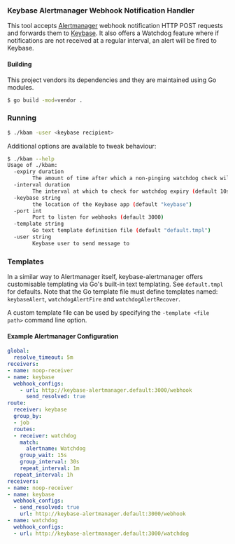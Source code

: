 
### Keybase Alertmanager Webhook Notification Handler

This tool accepts [Alertmanager](https://github.com/prometheus/alertmanager) webhook notification HTTP POST requests and forwards them to [Keybase](https://keybase.io). It also offers a Watchdog feature where if notifications are not received at a regular interval, an alert will be fired to Keybase.

#### Building
This project vendors its dependencies and they are maintained using Go modules.
```bash
$ go build -mod=vendor .
```

### Running

```bash
$ ./kbam -user <keybase recipient>
```
Additional options are available to tweak behaviour:
```bash
$ ./kbam --help
Usage of ./kbam:
  -expiry duration
        The amount of time after which a non-pinging watchdog check will be considered to have expired (default 2m0s)
  -interval duration
        The interval at which to check for watchdog expiry (default 10s)
  -keybase string
        the location of the Keybase app (default "keybase")
  -port int
        Port to listen for webhooks (default 3000)
  -template string
        Go text template definition file (default "default.tmpl")
  -user string
        Keybase user to send message to
```

### Templates

In a similar way to Alertmanager itself, keybase-alertmanager offers customisable templating via Go's built-in text templating. See `default.tmpl` for defaults. Note that the Go template file must define templates named: `keybaseAlert`, `watchdogAlertFire` and `watchdogAlertRecover`.

A custom template file can be used by specifying the `-template <file path>` command line option.

 #### Example Alertmanager Configuration
```yaml
global:
  resolve_timeout: 5m
receivers:
- name: noop-receiver
- name: keybase
  webhook_configs:
    - url: http://keybase-alertmanager.default:3000/webhook
      send_resolved: true
route:
  receiver: keybase
  group_by:
  - job
  routes:
  - receiver: watchdog
    match:
      alertname: Watchdog
    group_wait: 15s
    group_interval: 30s
    repeat_interval: 1m
  repeat_interval: 1h
receivers:
- name: noop-receiver
- name: keybase
  webhook_configs:
  - send_resolved: true
    url: http://keybase-alertmanager.default:3000/webhook
- name: watchdog
  webhook_configs:
  - url: http://keybase-alertmanager.default:3000/watchdog
  ```